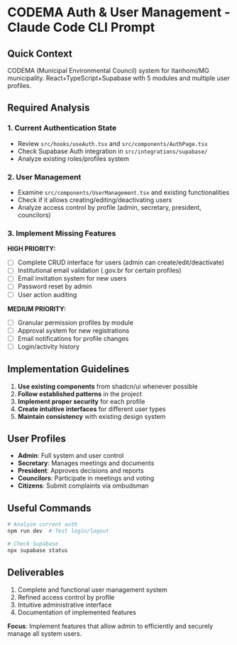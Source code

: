 # CODEMA Auth & User Management - Claude Code CLI Prompt

## Quick Context
CODEMA (Municipal Environmental Council) system for Itanhomi/MG municipality. React+TypeScript+Supabase with 5 modules and multiple user profiles.

## Required Analysis

### 1. Current Authentication State
- Review `src/hooks/useAuth.tsx` and `src/components/AuthPage.tsx`
- Check Supabase Auth integration in `src/integrations/supabase/`
- Analyze existing roles/profiles system

### 2. User Management
- Examine `src/components/UserManagement.tsx` and existing functionalities
- Check if it allows creating/editing/deactivating users
- Analyze access control by profile (admin, secretary, president, councilors)

### 3. Implement Missing Features

**HIGH PRIORITY:**
- [ ] Complete CRUD interface for users (admin can create/edit/deactivate)
- [ ] Institutional email validation (.gov.br for certain profiles)
- [ ] Email invitation system for new users
- [ ] Password reset by admin
- [ ] User action auditing

**MEDIUM PRIORITY:**
- [ ] Granular permission profiles by module
- [ ] Approval system for new registrations
- [ ] Email notifications for profile changes
- [ ] Login/activity history

## Implementation Guidelines

1. **Use existing components** from shadcn/ui whenever possible
2. **Follow established patterns** in the project
3. **Implement proper security** for each profile
4. **Create intuitive interfaces** for different user types
5. **Maintain consistency** with existing design system

## User Profiles
- **Admin**: Full system and user control
- **Secretary**: Manages meetings and documents
- **President**: Approves decisions and reports
- **Councilors**: Participate in meetings and voting
- **Citizens**: Submit complaints via ombudsman

## Useful Commands
```bash
# Analyze current auth
npm run dev  # Test login/logout

# Check Supabase
npx supabase status
```

## Deliverables
1. Complete and functional user management system
2. Refined access control by profile
3. Intuitive administrative interface
4. Documentation of implemented features

**Focus**: Implement features that allow admin to efficiently and securely manage all system users. 